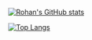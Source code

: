 [![Rohan's GitHub stats](https://github-readme-stats.vercel.app/api?username=BabyWipes030)](https://github.com/anuraghazra/github-readme-stats&count_private=true)

[![Top Langs](https://github-readme-stats.vercel.app/api/top-langs/?username=BabyWipes030)](https://github.com/anuraghazra/github-readme-stats)

